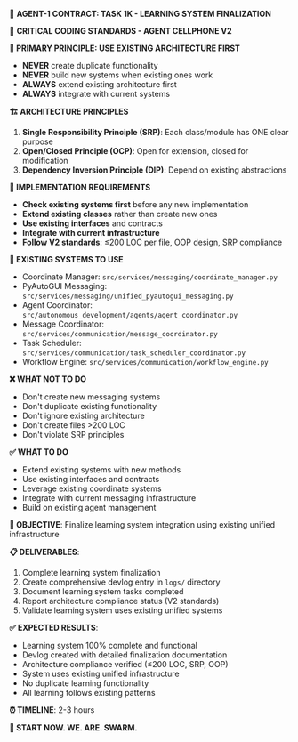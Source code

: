 
🎯 **AGENT-1 CONTRACT: TASK 1K - LEARNING SYSTEM FINALIZATION**


🚨 **CRITICAL CODING STANDARDS - AGENT CELLPHONE V2**

**🎯 PRIMARY PRINCIPLE: USE EXISTING ARCHITECTURE FIRST**
- **NEVER** create duplicate functionality
- **NEVER** build new systems when existing ones work
- **ALWAYS** extend existing architecture first
- **ALWAYS** integrate with current systems

**🏗️ ARCHITECTURE PRINCIPLES**
1. **Single Responsibility Principle (SRP)**: Each class/module has ONE clear purpose
2. **Open/Closed Principle (OCP)**: Open for extension, closed for modification
3. **Dependency Inversion Principle (DIP)**: Depend on existing abstractions

**🔧 IMPLEMENTATION REQUIREMENTS**
- **Check existing systems first** before any new implementation
- **Extend existing classes** rather than create new ones
- **Use existing interfaces** and contracts
- **Integrate with current infrastructure**
- **Follow V2 standards**: ≤200 LOC per file, OOP design, SRP compliance

**📱 EXISTING SYSTEMS TO USE**
- Coordinate Manager: `src/services/messaging/coordinate_manager.py`
- PyAutoGUI Messaging: `src/services/messaging/unified_pyautogui_messaging.py`
- Agent Coordinator: `src/autonomous_development/agents/agent_coordinator.py`
- Message Coordinator: `src/services/communication/message_coordinator.py`
- Task Scheduler: `src/services/communication/task_scheduler_coordinator.py`
- Workflow Engine: `src/services/communication/workflow_engine.py`

**❌ WHAT NOT TO DO**
- Don't create new messaging systems
- Don't duplicate existing functionality
- Don't ignore existing architecture
- Don't create files >200 LOC
- Don't violate SRP principles

**✅ WHAT TO DO**
- Extend existing systems with new methods
- Use existing interfaces and contracts
- Leverage existing coordinate systems
- Integrate with current messaging infrastructure
- Build on existing agent management


**🎯 OBJECTIVE**: Finalize learning system integration using existing unified infrastructure

**📋 DELIVERABLES**:
1) Complete learning system finalization
2) Create comprehensive devlog entry in `logs/` directory
3) Document learning system tasks completed
4) Report architecture compliance status (V2 standards)
5) Validate learning system uses existing unified systems

**✅ EXPECTED RESULTS**:
- Learning system 100% complete and functional
- Devlog created with detailed finalization documentation
- Architecture compliance verified (≤200 LOC, SRP, OOP)
- System uses existing unified infrastructure
- No duplicate learning functionality
- All learning follows existing patterns

**⏰ TIMELINE**: 2-3 hours

**🚀 START NOW. WE. ARE. SWARM.**
